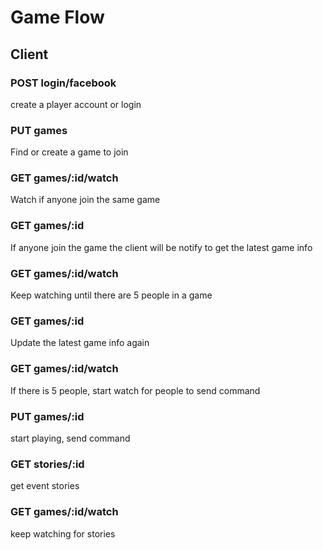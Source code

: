 # Game Flow

## Client

### POST   login/facebook

create a player account or login

### PUT    games

Find or create a game to join

### GET    games/:id/watch

Watch if anyone join the same game

### GET    games/:id

If anyone join the game the client will be notify to get the latest game info

### GET    games/:id/watch

Keep watching until there are 5 people in a game

### GET    games/:id

Update the latest game info again

### GET    games/:id/watch

If there is 5 people, start watch for people to send command

### PUT    games/:id

start playing, send command

### GET    stories/:id

get event stories

### GET    games/:id/watch

keep watching for stories

